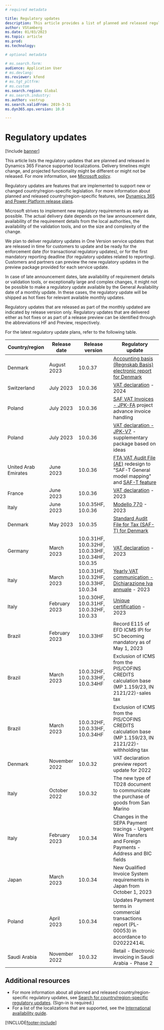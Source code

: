 ```yaml
---
# required metadata

title: Regulatory updates
description: This article provides a list of planned and released regulatory updates for Microsoft Dynamics 365 Finance.
author: VStamberg
ms.date: 01/03/2023
ms.topic: article
ms.prod: 
ms.technology: 

# optional metadata

# ms.search.form:
audience: Application User
# ms.devlang: 
ms.reviewer: kfend
# ms.tgt_pltfrm: 
# ms.custom
ms.search.region: Global
# ms.search.industry: 
ms.author: vastrup
ms.search.validFrom: 2019-3-31
ms.dyn365.ops.version: 10.0

---
```


# Regulatory updates

[!include [banner](../../includes/banner.md)]

This article lists the regulatory updates that are planned and released in Dynamics 365 Finance supported localizations. Delivery timelines might change, and projected functionality might be different or might not be released. For more information, see [Microsoft policy](https://go.microsoft.com/fwlink/p/?linkid=2007332). 

Regulatory updates are features that are implemented to support new or changed country/region-specific legislation. For more information about planned and released country/region-specific features, see [Dynamics 365 and Power Platform release plans](/business-applications-release-notes/index).

Microsoft strives to implement new regulatory requirements as early as possible. The actual delivery date depends on the law announcement date, availability of the requirement details from the local authorities, the availability of the validation tools, and on the size and complexity of the change.

We plan to deliver regulatory updates in One Version service updates that are released in time for customers to update and be ready for the enforcement date (for transactional regulatory updates), or for the first mandatory reporting deadline (for regulatory updates related to reporting). Customers and partners can preview the new regulatory updates in the preview package provided for each service update.

In case of late announcement dates, late availability of requirement details or validation tools, or exceptionally large and complex changes, it might not be possible to make a regulatory update available by the General Availability date of a monthly update. In these cases, the regulatory update will be shipped as hot fixes for relevant available monthly updates.

Regulatory updates that are released as part of the monthly updated are indicated by release version only. Regulatory updates that are delivered either as hot fixes or as part of a release preview can be identified through the abbreviations HF and Preview, respectively. 

For the latest regulatory update plans, refer to the following table.   

|Country/region|Release date|Release version|Regulatory update|
|--------------------|---------------|-------|-------| 
| Denmark | August 2023 | 10.0.37 | [Accounting basis (Regnskab Basis) electronic report for Denmark](../emea-dnk-accounting-basis.md) |
| Switzerland | July 2023 | 10.0.36 | [VAT declaration](../switzerland/emea-che-vat-declaration-switzerland.md) - 2024 |
| Poland | July 2023 | 10.0.36 | [SAF VAT Invoices - JPK-FA](../poland/emea-pol-standard-audit-file-saf.md#jpk-fa) project advance invoice handling |
| Poland | July 2023 | 10.0.36 | [VAT declaration - JPK-V7](../poland/emea-pol-vdek.md) - supplementary package based on ideas |
| United Arab Emirates | June 2023 | 10.0.36 | [FTA VAT Audit File (AE)](../mea/uae-faf.md) redesign to "SAF-T General model mapping" and [SAF-T feature](../../general-ledger/standard-audit-file.md) |
| France | June 2023 | 10.0.36 | [VAT declaration](../france/emea-fra-VAT-declaration-preview-France.md) - 2023 |
| Italy | June 2023 | 10.0.35HF, 10.0.36 | [Modello 770](../italy/emea-ita-modello770.md) - 2023 |
| Denmark | May 2023 | 10.0.35 | [Standard Audit File for Tax (SAF-T) for Denmark](../denmark/emea-dnk-saf-t.md) |
| Germany | March 2023 | 10.0.31HF, 10.0.32HF, 10.0.33HF, 10.0.34HF, 10.0.35 | [VAT declaration](../germany/emea-deu-vat-declaration-germany.md) - 2023 |
| Italy | March 2023 | 10.0.31HF, 10.0.32HF, 10.0.33HF, 10.0.34 | [Yearly VAT communication - Dichiarazione Iva annuale](../italy/emea-ita-yearly-tax-communication.md) - 2023 |
| Italy | February 2023  | 10.0.30HF, 10.0.31HF, 10.0.32HF, 10.0.33 | [Unique certification](../italy/emea-ita-exil-unique-certification.md) - 2023 |
|      Brazil         |   February 2023         | 10.0.33HF         |    Record E115 of EFD ICMS IPI for SC becoming mandatory as of May 1, 2023  |
|      Brazil         |   March 2023         | 10.0.32HF, 10.0.33HF, 10.0.34HF         |    Exclusion of ICMS from the PIS/COFINS CREDITS calculation base (MP 1.159/23, IN 2121/22)-sales tax  |
|      Brazil         |   March 2023         | 10.0.32HF, 10.0.33HF, 10.0.34HF         |    Exclusion of ICMS from the PIS/COFINS CREDITS calculation base (MP 1.159/23, IN 2121/22)-withholding tax  |
|      Denmark         |   November 2022         | 10.0.32   |    VAT declaration preview report update for 2022  |
|      Italy      |   October 2022| 10.0.32 | The new type of TD28 document to communicate the purchase of goods from San Marino |
|      Italy      |   February 2023| 10.0.34 | Changes in the SEPA Payment tracings - Urgent Wire Transfers and Foreign Payments - Address and BIC fields |
|      Japan      |   March 2023| 10.0.34 | New Qualified Invoice System requirements in Japan from October 1, 2023 |
|      Poland      |   April 2023| 10.0.34 | Updates Payment terms in commercial transactions report (PL-00053) in accordance to D20222414L |
|      Saudi Arabia      |   November 2022| 10.0.32 | Retail - Electronic invoicing in Saudi Arabia - Phase 2 |


## Additional resources
- For more information about all planned and released country/region-specific regulatory updates, see [Search for country/region-specific regulatory updates](search-for-regulatory-updates.md). (Sign-in is required.)
- For a list of the localizations that are supported, see the [International availability guide](https://aka.ms/dynamics_365_international_availability_deck).



[!INCLUDE[footer-include](../../../includes/footer-banner.md)]
